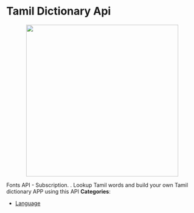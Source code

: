 # Tamil Dictionary Api

<p align="center">
    <img width="400" src="https://raw.githubusercontent.com/awesome-apis/awesome-apis/apis/tamil-dictionary-api/logo_256x256.png" />
</p>


Fonts API - Subscription. . Lookup Tamil words and build your own Tamil dictionary APP using this API
**Categories**:

- [Language](https://github/awesome-apis/awesome-apis#language)



